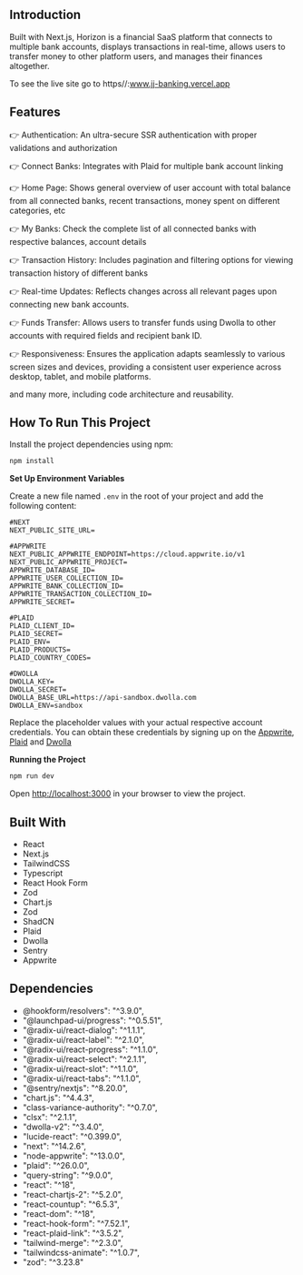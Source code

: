 ## Introduction
Built with Next.js, Horizon is a financial SaaS platform that connects to multiple bank accounts, displays transactions in real-time, allows users to transfer money to other platform users, and manages their finances altogether.

To see the live site go to https//:www.jj-banking.vercel.app

## Features
👉 Authentication: An ultra-secure SSR authentication with proper validations and authorization

👉 Connect Banks: Integrates with Plaid for multiple bank account linking

👉 Home Page: Shows general overview of user account with total balance from all connected banks, recent transactions, money spent on different categories, etc

👉 My Banks: Check the complete list of all connected banks with respective balances, account details

👉 Transaction History: Includes pagination and filtering options for viewing transaction history of different banks

👉 Real-time Updates: Reflects changes across all relevant pages upon connecting new bank accounts.

👉 Funds Transfer: Allows users to transfer funds using Dwolla to other accounts with required fields and recipient bank ID.

👉 Responsiveness: Ensures the application adapts seamlessly to various screen sizes and devices, providing a consistent user experience across desktop, tablet, and mobile platforms.

and many more, including code architecture and reusability.

## How To Run This Project
Install the project dependencies using npm:

```bash
npm install
```

**Set Up Environment Variables**

Create a new file named `.env` in the root of your project and add the following content:

```env
#NEXT
NEXT_PUBLIC_SITE_URL=

#APPWRITE
NEXT_PUBLIC_APPWRITE_ENDPOINT=https://cloud.appwrite.io/v1
NEXT_PUBLIC_APPWRITE_PROJECT=
APPWRITE_DATABASE_ID=
APPWRITE_USER_COLLECTION_ID=
APPWRITE_BANK_COLLECTION_ID=
APPWRITE_TRANSACTION_COLLECTION_ID=
APPWRITE_SECRET=

#PLAID
PLAID_CLIENT_ID=
PLAID_SECRET=
PLAID_ENV=
PLAID_PRODUCTS=
PLAID_COUNTRY_CODES=

#DWOLLA
DWOLLA_KEY=
DWOLLA_SECRET=
DWOLLA_BASE_URL=https://api-sandbox.dwolla.com
DWOLLA_ENV=sandbox

```

Replace the placeholder values with your actual respective account credentials. You can obtain these credentials by signing up on the [Appwrite](https://appwrite.io/?utm_source=youtube&utm_content=reactnative&ref=JSmastery), [Plaid](https://plaid.com/) and [Dwolla](https://www.dwolla.com/)

**Running the Project**

```bash
npm run dev
```

Open [http://localhost:3000](http://localhost:3000) in your browser to view the project.

## Built With
- React
- Next.js
- TailwindCSS
- Typescript
- React Hook Form
- Zod
- Chart.js
- Zod
- ShadCN
- Plaid
- Dwolla
- Sentry
- Appwrite

## Dependencies
- @hookform/resolvers": "^3.9.0",
- "@launchpad-ui/progress": "^0.5.51",
- "@radix-ui/react-dialog": "^1.1.1",
- "@radix-ui/react-label": "^2.1.0",
- "@radix-ui/react-progress": "^1.1.0",
- "@radix-ui/react-select": "^2.1.1",
- "@radix-ui/react-slot": "^1.1.0",
- "@radix-ui/react-tabs": "^1.1.0",
- "@sentry/nextjs": "^8.20.0",
- "chart.js": "^4.4.3",
- "class-variance-authority": "^0.7.0",
- "clsx": "^2.1.1",
- "dwolla-v2": "^3.4.0",
- "lucide-react": "^0.399.0",
- "next": "^14.2.6",
- "node-appwrite": "^13.0.0",
- "plaid": "^26.0.0",
- "query-string": "^9.0.0",
- "react": "^18",
- "react-chartjs-2": "^5.2.0",
- "react-countup": "^6.5.3",
- "react-dom": "^18",
- "react-hook-form": "^7.52.1",
- "react-plaid-link": "^3.5.2",
- "tailwind-merge": "^2.3.0",
- "tailwindcss-animate": "^1.0.7",
- "zod": "^3.23.8"

